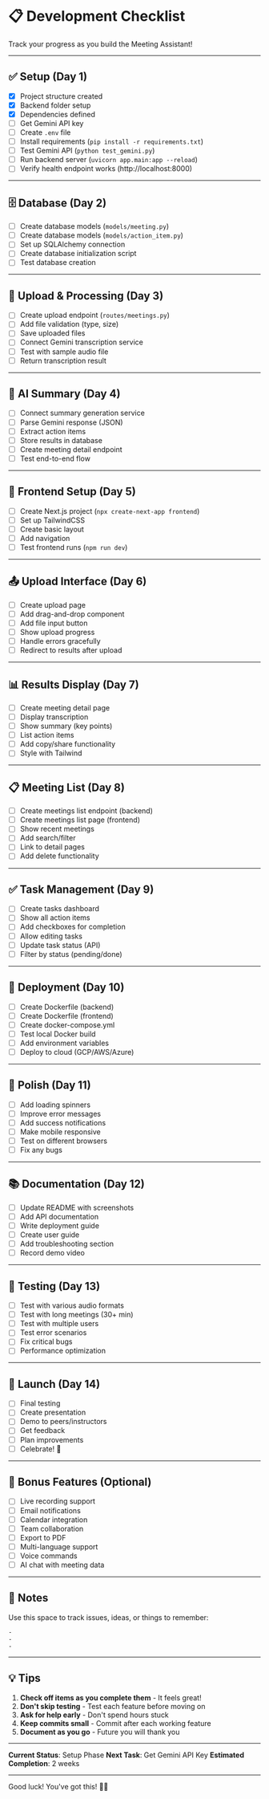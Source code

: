# 📋 Development Checklist

Track your progress as you build the Meeting Assistant!

---

## ✅ Setup (Day 1)

- [x] Project structure created
- [x] Backend folder setup
- [x] Dependencies defined
- [ ] Get Gemini API key
- [ ] Create `.env` file
- [ ] Install requirements (`pip install -r requirements.txt`)
- [ ] Test Gemini API (`python test_gemini.py`)
- [ ] Run backend server (`uvicorn app.main:app --reload`)
- [ ] Verify health endpoint works (http://localhost:8000)

---

## 🗄️ Database (Day 2)

- [ ] Create database models (`models/meeting.py`)
- [ ] Create database models (`models/action_item.py`)
- [ ] Set up SQLAlchemy connection
- [ ] Create database initialization script
- [ ] Test database creation

---

## 🎤 Upload & Processing (Day 3)

- [ ] Create upload endpoint (`routes/meetings.py`)
- [ ] Add file validation (type, size)
- [ ] Save uploaded files
- [ ] Connect Gemini transcription service
- [ ] Test with sample audio file
- [ ] Return transcription result

---

## 🤖 AI Summary (Day 4)

- [ ] Connect summary generation service
- [ ] Parse Gemini response (JSON)
- [ ] Extract action items
- [ ] Store results in database
- [ ] Create meeting detail endpoint
- [ ] Test end-to-end flow

---

## 🎨 Frontend Setup (Day 5)

- [ ] Create Next.js project (`npx create-next-app frontend`)
- [ ] Set up TailwindCSS
- [ ] Create basic layout
- [ ] Add navigation
- [ ] Test frontend runs (`npm run dev`)

---

## 📤 Upload Interface (Day 6)

- [ ] Create upload page
- [ ] Add drag-and-drop component
- [ ] Add file input button
- [ ] Show upload progress
- [ ] Handle errors gracefully
- [ ] Redirect to results after upload

---

## 📊 Results Display (Day 7)

- [ ] Create meeting detail page
- [ ] Display transcription
- [ ] Show summary (key points)
- [ ] List action items
- [ ] Add copy/share functionality
- [ ] Style with Tailwind

---

## 📋 Meeting List (Day 8)

- [ ] Create meetings list endpoint (backend)
- [ ] Create meetings list page (frontend)
- [ ] Show recent meetings
- [ ] Add search/filter
- [ ] Link to detail pages
- [ ] Add delete functionality

---

## ✅ Task Management (Day 9)

- [ ] Create tasks dashboard
- [ ] Show all action items
- [ ] Add checkboxes for completion
- [ ] Allow editing tasks
- [ ] Update task status (API)
- [ ] Filter by status (pending/done)

---

## 🐳 Deployment (Day 10)

- [ ] Create Dockerfile (backend)
- [ ] Create Dockerfile (frontend)
- [ ] Create docker-compose.yml
- [ ] Test local Docker build
- [ ] Add environment variables
- [ ] Deploy to cloud (GCP/AWS/Azure)

---

## 🎨 Polish (Day 11)

- [ ] Add loading spinners
- [ ] Improve error messages
- [ ] Add success notifications
- [ ] Make mobile responsive
- [ ] Test on different browsers
- [ ] Fix any bugs

---

## 📚 Documentation (Day 12)

- [ ] Update README with screenshots
- [ ] Add API documentation
- [ ] Write deployment guide
- [ ] Create user guide
- [ ] Add troubleshooting section
- [ ] Record demo video

---

## 🧪 Testing (Day 13)

- [ ] Test with various audio formats
- [ ] Test with long meetings (30+ min)
- [ ] Test with multiple users
- [ ] Test error scenarios
- [ ] Fix critical bugs
- [ ] Performance optimization

---

## 🚀 Launch (Day 14)

- [ ] Final testing
- [ ] Create presentation
- [ ] Demo to peers/instructors
- [ ] Get feedback
- [ ] Plan improvements
- [ ] Celebrate! 🎉

---

## 🌟 Bonus Features (Optional)

- [ ] Live recording support
- [ ] Email notifications
- [ ] Calendar integration
- [ ] Team collaboration
- [ ] Export to PDF
- [ ] Multi-language support
- [ ] Voice commands
- [ ] AI chat with meeting data

---

## 📝 Notes

Use this space to track issues, ideas, or things to remember:

```
- 
- 
- 
```

---

## 💡 Tips

1. **Check off items as you complete them** - It feels great!
2. **Don't skip testing** - Test each feature before moving on
3. **Ask for help early** - Don't spend hours stuck
4. **Keep commits small** - Commit after each working feature
5. **Document as you go** - Future you will thank you

---

**Current Status**: Setup Phase
**Next Task**: Get Gemini API Key
**Estimated Completion**: 2 weeks

---

Good luck! You've got this! 💪🚀
